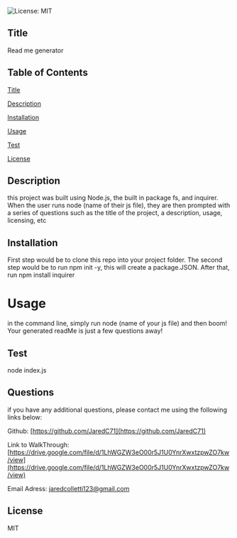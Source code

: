 ![License: MIT](https://img.shields.io/badge/License-MIT-yellow.svg)
## Title
Read me generator
## Table of Contents
[Title](#title)

[Description](#description)

[Installation](#installation)

[Usage](#usage)

[Test](#test)

[License](#license)

## Description
this project was built using Node.js, the built in package fs, and inquirer. When the user runs node (name of their js file), they are then prompted with a series of questions such as the title of the project, a description, usage, licensing, etc
## Installation
First step would be to clone this repo into your project folder. The second step would be to run npm init -y, this will create a package.JSON. After that, run npm install inquirer
# Usage
in the command line, simply run node (name of your js file) and then boom! Your generated readMe is just a few questions away!
## Test
node index.js
## Questions
if you have any additional questions, please contact me using the following links below:

Github: [https://github.com/JaredC71](https://github.com/JaredC71)

Link to WalkThrough: [https://drive.google.com/file/d/1LhWGZW3eO00r5J1U0YnrXwxtzpwZO7kw/view](https://drive.google.com/file/d/1LhWGZW3eO00r5J1U0YnrXwxtzpwZO7kw/view)
 
Email Adress: jaredcolletti123@gmail.com 
## License 
MIT